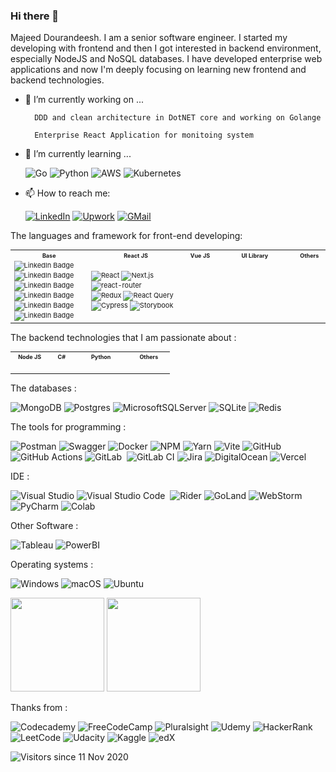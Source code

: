 ### Hi there 👋

Majeed Dourandeesh. I am a senior software engineer. I started my developing with frontend and then I got interested in backend environment, especially NodeJS  and NoSQL databases. I have developed enterprise web applications and now I'm deeply focusing on learning new frontend and backend technologies.


- 🔭 I’m currently working on ...
    
        DDD and clean architecture in DotNET core and working on Golange
        
        Enterprise React Application for monitoing system
    
- 🌱 I’m currently learning ...

    ![Go](https://img.shields.io/badge/go-%2300ADD8.svg?style=flat&logo=go&logoColor=white)
    ![Python](https://img.shields.io/badge/Python-3776AB?style=flat&logo=python&logoColor=white)
    ![AWS](https://img.shields.io/badge/AWS-%23FF9900.svg?style=flat&logo=amazon-aws&logoColor=white)
    ![Kubernetes](https://img.shields.io/badge/kubernetes-326ce5.svg?&style=flat&logo=kubernetes&logoColor=white)
    
    
    
  
-  📫 How to reach me: 

    [![LinkedIn](https://img.shields.io/badge/linkedin-f0f0f0?&style=flat&logo=linkedin&logoColor=white&color=0e76a8)](https://www.linkedin.com/in/majeed-dourandeesh/)
    [![Upwork](https://img.shields.io/badge/UpWork-6FDA44?style=flat&logo=Upwork&logoColor=white)](https://www.upwork.com/freelancers/~01842d90ab3e24c5aa?viewMode=1)
    [![GMail](https://img.shields.io/badge/gmail-f0f0f0?&style=flat&logo=gmail&logoColor=white&color=ea4335)](mailto:majeed.dl@gmail.com) 
<!--
**majeeddl/majeeddl** is a ✨ _special_ ✨ repository because its `README.md` (this file) appears on your GitHub profile.

Here are some ideas to get you started:

- 🔭 I’m currently working on ...
- 🌱 I’m currently learning ...
- 👯 I’m looking to collaborate on ...
- 🤔 I’m looking for help with ...
- 💬 Ask me about ...
- 📫 How to reach me: ...
- 😄 Pronouns: ...
- ⚡ Fun fact: ...
-->


The languages and framework for front-end developing:
<table style="width:100%;font-size:11px">
<tr>
<th align="center" width="24%" height="10px" style="font-size:9px">
        Base
</th>
<th align="center" width="30%" height="10px" style="font-size:9px">
        React JS
</th>
<th align="center" width="10%" height="10px" style="font-size:9px">
        Vue JS
</th>
<th align="center" width="24%" height="10px" style="font-size:9px">
        UI Library
</th>
<th align="center" width="10%" height="10px" style="font-size:9px">
        Others
</th>
</tr>
<tr>
<td>
    <img src="https://img.shields.io/badge/HTML5-E34F26?style=flat&logo=html5&logoColor=white" alt="LinkedIn Badge"/>
    <img src="https://img.shields.io/badge/-CSS3-05122A?style=flat&logo=CSS3&logoColor=1572B6" alt="LinkedIn Badge"/>
    <div>
        <img src="https://img.shields.io/badge/-JavaScript-05122A?style=flat&logo=javascript" alt="LinkedIn Badge"/>
        <img src="https://img.shields.io/badge/-TypeScript-05122A?style=flat&logo=TypeScript" alt="LinkedIn Badge"/>
    </div>
    <img src="https://img.shields.io/badge/Sass-CC6699?style=flat&logo=sass&logoColor=white" alt="LinkedIn Badge"/>
    <img src="https://img.shields.io/badge/less-2B4C80?style=flat&logo=less&logoColor=white" alt="LinkedIn Badge"/>
</td>
<td>
    <div>
    <img src="https://img.shields.io/badge/-React-05122A?style=flat&logo=react" alt="React"/>
    <img src="https://img.shields.io/badge/Next-black?style=flat&logo=next.js&logoColor=white" alt="Next.js"/>
    <img src="https://img.shields.io/badge/React_Router-CA4245?style=flat&logo=react-router&logoColor=white" alt="react-router"/>
    </div>
    <img src="https://img.shields.io/badge/Redux-593D88?style=flat&logo=redux&logoColor=white" alt="Redux"/>
    <img src="https://img.shields.io/badge/-React%20Query-FF4154?style=flat&logo=react%20query&logoColor=white" alt="React Query"/>
    <div>
         <img src="https://img.shields.io/badge/-cypress-%23E5E5E5?style=flat&logo=cypress&logoColor=058a5e" alt="Cypress"/>
        <img src="https://img.shields.io/badge/-Storybook-FF4785?style=flat&logo=storybook&logoColor=white" alt="Storybook"/>
    </div>
    
</td>
<td>
    <img src="https://img.shields.io/badge/-Vue-05122A?style=flat&logo=vue.js" alt=""/>
    <img src="https://img.shields.io/badge/Nuxt-002E3B?style=flat&logo=nuxtdotjs&logoColor=#00DC82" alt=""/>
</td>
<td>
    <img src="https://img.shields.io/badge/bootstrap-%23563D7C.svg?style=flat&logo=bootstrap&logoColor=white" alt=""/>
    <img src="https://img.shields.io/badge/-AntDesign-%230170FE?style=flat&logo=ant-design&logoColor=white" alt=""/>
    <img src="https://img.shields.io/badge/semantic%20ui%20react-35BDB2?style=flat&logo=semanticuireact&logoColor=white" alt=""/>
    <img src="https://img.shields.io/badge/-Kendo%20UI-brightgreenstyle=flat" alt=""/>
    <img src="https://img.shields.io/badge/tailwindcss-%2338B2AC.svg?style=flat&logo=tailwind-css&logoColor=white" alt=""/>
   
</td>
<td>
    <img src="https://img.shields.io/badge/figma-%23F24E1E.svg?style=flat&logo=figma&logoColor=white" alt=""/>
    <img src="https://img.shields.io/badge/-jest-%23C21325?style=flat&logo=jest&logoColor=white" alt=""/>
    <img src="https://img.shields.io/badge/-mocha-%238D6748?style=flat&logo=mocha&logoColor=white" alt=""/>
</td>
</tr>
</table>




The backend technologies that I am passionate about  :

<table style="width:100%;font-size:11px">
<tr>
<th align="center" width="18%" height="10px" style="font-size:9px">
        Node JS
</th>
<th align="center" width="12%" height="10px" style="font-size:9px">
        C#
</th>
<th align="center" width="25%" height="10px" style="font-size:9px">
        Python
</th>
<th align="center" width="20%" height="10px" style="font-size:9px">
        Others
</th>
</tr>
<tr>
<td>
    <img src="https://img.shields.io/badge/node.js-6DA55F?style=flat&logo=node.js&logoColor=white" alt=""/>
    <img src="https://img.shields.io/badge/Express.js-404D59?style=flat" alt=""/>
    <img src="https://img.shields.io/badge/nestjs-%23E0234E.svg?style=flat&logo=nestjs&logoColor=white" alt=""/>
</td>
<td>
    <img src="https://img.shields.io/badge/c%23-%23239120.svg?style=flat&logo=c-sharp&logoColor=white" alt=""/>
    <img src="https://img.shields.io/badge/.NET-5C2D91?style=flat&logo=.net&logoColor=white" alt=""/>
</td>
<td>
    <img src="https://img.shields.io/badge/Python-3776AB?style=flat&logo=python&logoColor=white" alt=""/>
    <img src="https://img.shields.io/badge/flask-%23000.svg?style=flat&logo=flask&logoColor=white" alt=""/>
    <img src="https://img.shields.io/badge/jupyter-%23FA0F00.svg?style=flat&logo=jupyter&logoColor=white" alt=""/>
    <img src="https://img.shields.io/badge/numpy-%23013243.svg?style=flat&logo=numpy&logoColor=white" alt=""/>
    <img src="https://img.shields.io/badge/pandas-%23150458.svg?style=flat&logo=pandas&logoColor=white" alt=""/>
</td>
<td>
    <img src="https://img.shields.io/badge/Rabbitmq-FF6600?style=flat&logo=rabbitmq&logoColor=white" alt=""/>
    <img src="https://img.shields.io/badge/Apache%20Kafka-000?style=flat&logo=apachekafka" alt=""/>
    <img src="https://img.shields.io/badge/Socket.io-black?style=flat&logo=socket.io&badgeColor=010101" alt=""/>
    <img src="https://img.shields.io/badge/Apollo%20GraphQL-311C87?&style=flat&logo=Apollo%20GraphQL&logoColor=white" alt=""/>
    <img src="https://img.shields.io/badge/traefikproxy-%24A1C1.svg?style=flat&logo=traefikproxy&color=24A1C1&logoColor=white" alt=""/>
    <img src="https://img.shields.io/badge/nginx-%23009639.svg?style=flat&logo=nginx&logoColor=white" alt=""/>
</td>

</tr>
</table>


The databases :

![MongoDB](https://img.shields.io/badge/MongoDB-%234ea94b.svg?style=flat&logo=mongodb&logoColor=white)
![Postgres](https://img.shields.io/badge/postgres-%23316192.svg?style=flat&logo=postgresql&logoColor=white)
![MicrosoftSQLServer](https://img.shields.io/badge/Microsoft%20SQL%20Sever-CC2927?style=flat&logo=microsoft%20sql%20server&logoColor=white)
![SQLite](https://img.shields.io/badge/sqlite-%2307405e.svg?style=flat&logo=sqlite&logoColor=white)
![Redis](https://img.shields.io/badge/redis-%23DD0031.svg?style=flat&logo=redis&logoColor=white)

The tools for programming :

![Postman](https://img.shields.io/badge/Postman-FF6C37?style=flat&logo=postman&logoColor=white)
![Swagger](https://img.shields.io/badge/-Swagger-%23Clojure?style=flat&logo=swagger&logoColor=white)
![Docker](https://img.shields.io/badge/docker-%230db7ed.svg?style=flat&logo=docker&logoColor=white)
![NPM](https://img.shields.io/badge/NPM-%23000000.svg?style=flat&logo=npm&logoColor=white)
![Yarn](https://img.shields.io/badge/yarn-%232C8EBB.svg?style=flat&logo=yarn&logoColor=white)
![Vite](https://img.shields.io/badge/vite-%23646CFF.svg?style=flat&logo=vite&logoColor=white)
![GitHub](https://img.shields.io/badge/-GitHub-05122A?style=flat&logo=github)&nbsp;
![GitHub Actions](https://img.shields.io/badge/github%20actions-%232671E5.svg?style=flat&logo=githubactions&logoColor=white)
![GitLab](https://img.shields.io/badge/GitLab-330F63?style=flat&logo=gitlab&logoColor=white)&nbsp;
![GitLab CI](https://img.shields.io/badge/gitlab%20ci-%23181717.svg?style=flat&logo=gitlab&logoColor=white)
![Jira](https://img.shields.io/badge/Jira-0052CC?style=flat&logo=Jira&logoColor=white)
![DigitalOcean](https://img.shields.io/badge/DigitalOcean-%230167ff.svg?style=flat&logo=digitalOcean&logoColor=white)
![Vercel](https://img.shields.io/badge/vercel-%23000000.svg?style=flat&logo=vercel&logoColor=white)

IDE :

![Visual Studio](https://img.shields.io/badge/Visual%20Studio-5C2D91.svg?style=flat&logo=visual-studio&logoColor=white)
![Visual Studio Code](https://img.shields.io/badge/-Visual%20Studio%20Code-05122A?style=flat&logo=visual-studio-code&logoColor=007ACC)&nbsp;
![Rider](https://img.shields.io/badge/Rider-000000?style=flat&logo=Rider&logoColor=white)
![GoLand](https://img.shields.io/badge/GoLand-0f0f0f?&style=flat&logo=goland&logoColor=white)
![WebStorm](https://img.shields.io/badge/webstorm-143?style=flat&logo=webstorm&logoColor=white&color=black)
![PyCharm](https://img.shields.io/badge/pycharm-143?style=flat&logo=pycharm&logoColor=black&color=black&labelColor=green)
![Colab](https://img.shields.io/badge/Colab-F9AB00?style=flat&logo=googlecolab&color=525252)

Other Software :

![Tableau](https://img.shields.io/badge/Tableau-E97627?style=flat&logo=Tableau&logoColor=white)
![PowerBI](https://img.shields.io/badge/PowerBI-F2C811?style=flat&logo=Power%20BI&logoColor=black)

Operating systems :

![Windows](https://img.shields.io/badge/Windows-0078D6?style=flat&logo=windows&logoColor=white)
![macOS](https://img.shields.io/badge/mac%20os-000000?style=flat&logo=macos&logoColor=F0F0F0)
![Ubuntu](https://img.shields.io/badge/Ubuntu-E95420?style=flat&logo=ubuntu&logoColor=white)



<img src="https://github-readme-stats.vercel.app/api?username=majeeddl&show_icons=true&theme=algolia&count_private=true" height="150" /> <img src="https://github-readme-stats.vercel.app/api/top-langs/?username=majeeddl&show_icons=true&layout=compact&theme=algolia&count_private=true" height="150" />


Thanks from : 

![Codecademy](https://img.shields.io/badge/Codecademy-FFF0E5?style=flat&logo=codecademy&logoColor=1F243A)
![FreeCodeCamp](https://img.shields.io/badge/Freecodecamp-%23123.svg?&style=flat&logo=freecodecamp&logoColor=green)
![Pluralsight](https://img.shields.io/badge/Pluralsight-EE3057?style=flat&logo=pluralsight&logoColor=white)
![Udemy](https://img.shields.io/badge/Udemy-A435F0?style=flat&logo=Udemy&logoColor=white)
![HackerRank](https://img.shields.io/badge/-Hackerrank-2EC866?style=flat&logo=HackerRank&logoColor=white)
![LeetCode](https://img.shields.io/badge/LeetCode-000000?style=flat&logo=LeetCode&logoColor=#d16c06)
![Udacity](https://img.shields.io/badge/Udacity-grey?style=flat&logo=udacity&logoColor=15B8E6)
![Kaggle](https://img.shields.io/badge/Kaggle-035a7d?style=flat&logo=kaggle&logoColor=white)
![edX](https://img.shields.io/badge/edX-%2302262B.svg?style=flat&logo=edX&logoColor=white)



![Visitors since 11 Nov 2020](http://estruyf-github.azurewebsites.net/api/VisitorHit?user=majeeddl&repo=majeeddl&countColor=%237B1E7A)



